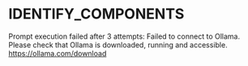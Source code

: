 # IDENTIFY_COMPONENTS

Prompt execution failed after 3 attempts: Failed to connect to Ollama. Please check that Ollama is downloaded, running and accessible. https://ollama.com/download